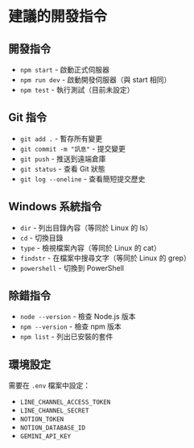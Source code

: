 # 建議的開發指令

## 開發指令
- `npm start` - 啟動正式伺服器
- `npm run dev` - 啟動開發伺服器（與 start 相同）
- `npm test` - 執行測試（目前未設定）

## Git 指令
- `git add .` - 暫存所有變更
- `git commit -m "訊息"` - 提交變更
- `git push` - 推送到遠端倉庫
- `git status` - 查看 Git 狀態
- `git log --oneline` - 查看簡短提交歷史

## Windows 系統指令
- `dir` - 列出目錄內容（等同於 Linux 的 ls）
- `cd` - 切換目錄
- `type` - 檢視檔案內容（等同於 Linux 的 cat）
- `findstr` - 在檔案中搜尋文字（等同於 Linux 的 grep）
- `powershell` - 切換到 PowerShell

## 除錯指令
- `node --version` - 檢查 Node.js 版本
- `npm --version` - 檢查 npm 版本
- `npm list` - 列出已安裝的套件

## 環境設定
需要在 `.env` 檔案中設定：
- `LINE_CHANNEL_ACCESS_TOKEN`
- `LINE_CHANNEL_SECRET`
- `NOTION_TOKEN`
- `NOTION_DATABASE_ID`
- `GEMINI_API_KEY`